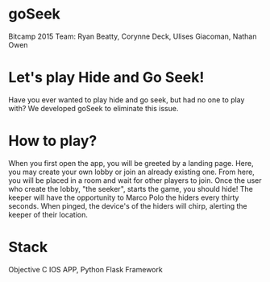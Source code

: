 # goSeek
Bitcamp 2015 Team: Ryan Beatty, Corynne Deck, Ulises Giacoman, Nathan Owen

# Let's play Hide and Go Seek!

Have you ever wanted to play hide and go seek, but had no one to play with? We developed goSeek to eliminate this issue. 

# How to play?

When you first open the app, you will be greeted by a landing page. Here, you may create your own lobby or join an already existing one. From here, you will be placed in a room and wait for other players to join. Once the user who create the lobby, "the seeker", starts the game, you should hide! The keeper will have the opportunity to Marco Polo the hiders every thirty seconds. When pinged, the device's of the hiders will chirp, alerting the keeper of their location.



# Stack
Objective C IOS APP, Python Flask Framework



